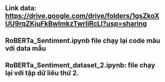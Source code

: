 ## Link data: https://drive.google.com/drive/folders/1gsZkoXUU9rqZKjuFkBwImkzTwrliRcLl?usp=sharing
## RoBERTa_Sentiment.ipynb file chạy lại code mâu với data mẫu
## RoBERTa_Sentiment_dataset_2.ipynb: file chạy lại với tập dữ liêu thứ 2.
